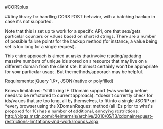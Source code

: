 #CORSplus

##tiny library for handling CORS POST behavior, with a batching backup in case it's not supported.

Note that this is set up to work for a specific API, one that sets/gets particular counters or values based on short id strings.  There are a number of possible failure points for the backup method (for instance, a value being set is too long for a single request).  

This entire approach is aimed at tasks that involve reading/updating massive numbers of unique ids stored on a resource that may live on a different domain from the client site.  It almost certainly won't be appropriate for your particular usage.  But the methods/apporach may be helpful.

Requirements: jQuery 1.6+, JSON (native or polyfilled)

Known limitations: 
	*still fixing IE XDomain support (was working before, needs to be refactored to current approach).
	*doesn't currently check for ids/values that are too long, all by themselves, to fit into a single JSONP uri
	*every browser using the XDomainRequest method (all IEs prior to what's proposed for 10) has a number of additional, annoying restrictions: http://blogs.msdn.com/b/ieinternals/archive/2010/05/13/xdomainrequest-restrictions-limitations-and-workarounds.aspx